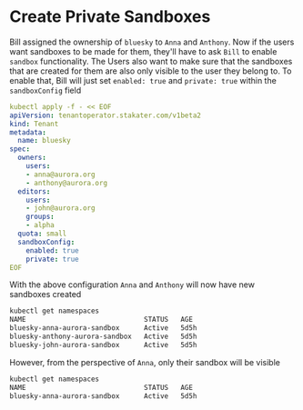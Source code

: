 # Create Private Sandboxes

Bill assigned the ownership of `bluesky` to `Anna` and `Anthony`. Now if the users want sandboxes to be made for them, they'll have to ask `Bill` to enable `sandbox` functionality. The Users also want to make sure that the sandboxes that are created for them are also only visible to the user they belong to. To enable that, Bill will just set `enabled: true` and `private: true` within the `sandboxConfig` field

```yaml
kubectl apply -f - << EOF
apiVersion: tenantoperator.stakater.com/v1beta2
kind: Tenant
metadata:
  name: bluesky
spec:
  owners:
    users:
    - anna@aurora.org
    - anthony@aurora.org
  editors:
    users:
    - john@aurora.org
    groups:
    - alpha
  quota: small
  sandboxConfig:
    enabled: true
    private: true
EOF
```

With the above configuration `Anna` and `Anthony` will now have new sandboxes created

```bash
kubectl get namespaces
NAME                             STATUS   AGE
bluesky-anna-aurora-sandbox      Active   5d5h
bluesky-anthony-aurora-sandbox   Active   5d5h
bluesky-john-aurora-sandbox      Active   5d5h
```

However, from the perspective of `Anna`, only their sandbox will be visible
```bash
kubectl get namespaces
NAME                             STATUS   AGE
bluesky-anna-aurora-sandbox      Active   5d5h
```
